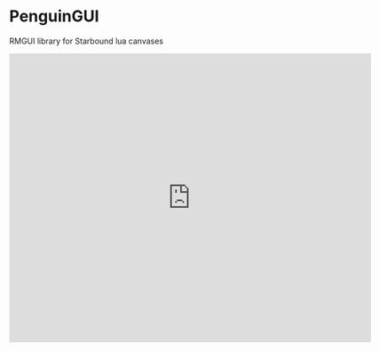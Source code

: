 PenguinGUI
==========

RMGUI library for Starbound lua canvases


<iframe src="http://gfycat.com/ifr/WarlikeEdibleFishingcat" frameborder="0" scrolling="no" width="652" height="520" style="-webkit-backface-visibility: hidden;-webkit-transform: scale(1);" ></iframe>


